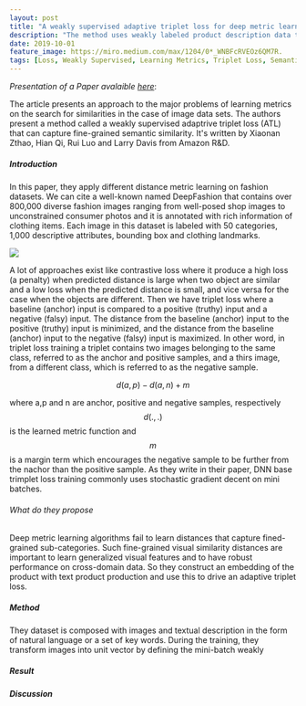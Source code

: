 ```yaml
---
layout: post
title: "A weakly supervised adaptive triplet loss for deep metric learning"
description: "The method uses weakly labeled product description data to implicitly determine fine grained semantic classes, avoiding the need to annotate large amounts of training data."
date: 2019-10-01
feature_image: https://miro.medium.com/max/1204/0*_WNBFcRVEOz6QM7R.
tags: [Loss, Weakly Supervised, Learning Metrics, Triplet Loss, Semantic Classes]
---
```


*Presentation of a Paper avalaible [here](https://arxiv.org/pdf/1909.12939.pdf)*\:

The article presents an approach to the major problems of learning metrics on the search for similarities in the case of image data sets. The authors present a method called a weakly supervised adaptrive triplet loss (ATL) that can capture fine-grained semantic similarity.
It's written by Xiaonan Zthao, Hian Qi, Rui Luo and Larry Davis from Amazon R&D.
<!--more-->

##### Introduction
In this paper, they apply different distance metric learning on fashion datasets. We can cite a well-known named DeepFashion that contains over 800,000 diverse fashion images ranging from well-posed shop images to unconstrained consumer photos and it is annotated with rich information of clothing items. Each image in this dataset is labeled with 50 categories, 1,000 descriptive attributes, bounding box and clothing landmarks.

![](http://mmlab.ie.cuhk.edu.hk/projects/DeepFashion/attributes.jpg)

A lot of approaches exist like contrastive loss where it produce a high loss (a penalty) when predicted distance is large when two object are similar and a low loss when the predicted distance is small, and vice versa for the case when the objects are different. Then we have triplet loss where a baseline (anchor) input is compared to a positive (truthy) input and a negative (falsy) input. The distance from the baseline (anchor) input to the positive (truthy) input is minimized, and the distance from the baseline (anchor) input to the negative (falsy) input is maximized. In other word, in triplet loss training a triplet contains two images belonging to the same class, referred to as the anchor and positive samples, and a thirs image, from a different class, which is referred to as the negative sample.

$$d(a,p)-d(a,n)+m$$

where a,p and n are anchor, positive and negative samples, respectively $$d(.,.)$$ is the learned metric function and $$m$$ is a margin term which encourages the negative sample to be further from the nachor than the positive sample. As they write in their paper, DNN base trimplet loss training commonly uses stochastic gradient decent on mini batches.

###### What do they propose

Deep metric learning algorithms fail to learn distances that capture fined-grained sub-categories. Such fine-grained visual similarity distances are important to learn generalized visual features and to have robust performance on cross-domain data. So they construct an embedding of the product with text product production and use this to drive an adaptive triplet loss.


##### Method

They dataset is composed with images and textual description in the form of natural language or a set of key words.
During the training, they transform images into unit vector by defining the mini-batch weakly



##### Result

##### Discussion 